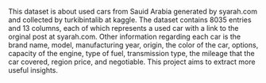This dataset is about used cars from Sauid Arabia generated by syarah.com and collected by turkibintalib at kaggle.
The dataset contains 8035 entries and 13 columns, each of which represents a used car with a link to  the orginal post at syarah.com. Other information regarding each car is the brand name, model, manufacturing year, origin, the color of the car, options, capacity of the engine, type of fuel, transmission type, the mileage that the car covered, region price, and negotiable.
This project aims to extract more useful insights.
